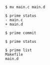 [from]: (changes/add-first)

	$ mv main.c main.d
	
	$ prime status
	- main.c
	+ main.d

	$ prime commit
	
	$ prime status
	
	$ prime list
	Makefile
	main.d

